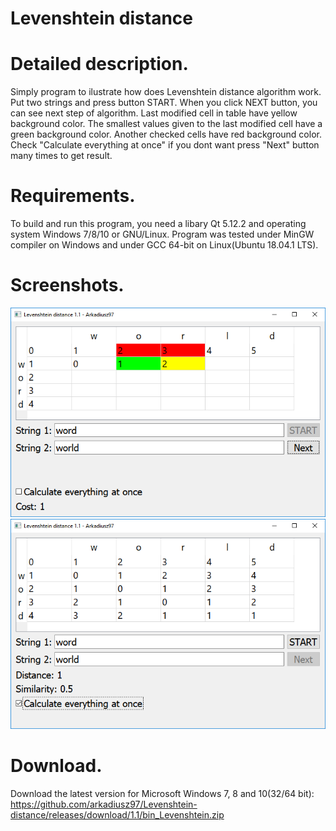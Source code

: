 # Levenshtein distance
# Detailed description.
Simply program to ilustrate how does Levenshtein distance algorithm work. Put two strings and press button START. When you click NEXT button, you can see next step of algorithm. Last modified cell in table have yellow background color. The smallest values given to the last modified cell have a green background color. Another checked cells have red background color. Check "Calculate everything at once" if you dont want press "Next" button many times to get result.
# Requirements.
To build and run this program, you need a libary Qt 5.12.2 and operating system Windows 7/8/10 or GNU/Linux. Program was tested under MinGW compiler on Windows and under GCC 64-bit on Linux(Ubuntu 18.04.1 LTS).
# Screenshots.
![Window1](https://raw.githubusercontent.com/arkadiusz97/Levenshtein-distance/master/screenshots/1.png)
![Window2](https://raw.githubusercontent.com/arkadiusz97/Levenshtein-distance/master/screenshots/2.png)
# Download.
Download the latest version for Microsoft Windows 7, 8 and 10(32/64 bit): https://github.com/arkadiusz97/Levenshtein-distance/releases/download/1.1/bin_Levenshtein.zip
